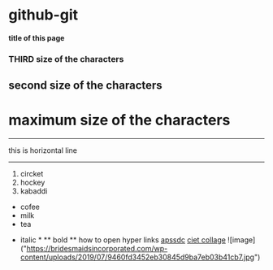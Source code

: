 # github-git
#### title of this page
### THIRD size of the characters
##  second size of the characters
#   maximum size of the characters

***
this is horizontal line 
***
1. circket
2. hockey
3. kabaddi


- cofee
- milk
- tea
* italic *
** bold **
 how to open hyper links [apssdc](https://www.apssdc.in)
 [ciet collage](https://www.chalapathiengg.ac.in/)
 ![image] ("https://bridesmaidsincorporated.com/wp-content/uploads/2019/07/9460fd3452eb30845d9ba7eb03b41cb7.jpg")


